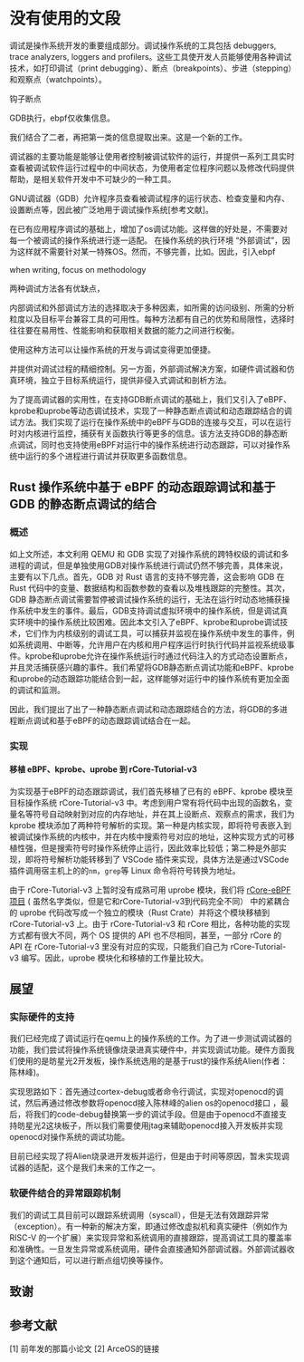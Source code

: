 
# 没有使用的文段

调试是操作系统开发的重要组成部分。调试操作系统的工具包括 debuggers, trace analyzers, loggers and profilers。这些工具使开发人员能够使用各种调试技术，如打印调试（print debugging）、断点（breakpoints）、步进（stepping）和观察点（watchpoints）。

钩子断点

GDB执行，ebpf仅收集信息。

我们结合了二者，再把第一类的信息提取出来。这是一个新的工作。

调试器的主要功能是能够让使用者控制被调试软件的运行，并提供一系列工具实时查看被调试软件运行过程中的中间状态，为使用者定位程序问题以及修改代码提供帮助，是相关软件开发中不可缺少的一种工具。

GNU调试器（GDB）允许程序员查看被调试程序的运行状态、检查变量和内存、设置断点等，因此被广泛地用于调试操作系统[参考文献]。

在已有应用程序调试的基础上，增加了os调试功能。这样做的好处是，不需要对每一个被调试的操作系统进行逐一适配。 在操作系统的执行环境 “外部调试”，因为这样就不需要针对某一特殊OS。然而，不够完善，比如。因此，引入ebpf

when writing, focus on methodology

两种调试方法各有优缺点，

内部调试和外部调试方法的选择取决于多种因素，如所需的访问级别、所需的分析粒度以及目标平台兼容工具的可用性。每种方法都有自己的优势和局限性，选择时往往要在易用性、性能影响和获取相关数据的能力之间进行权衡。

使用这种方法可以让操作系统的开发与调试变得更加便捷。

并提供对调试过程的精细控制。另一方面，外部调试解决方案，如硬件调试器和仿真环境，独立于目标系统运行，提供非侵入式调试和剖析方法。

为了提高调试器的实用性，在支持GDB断点调试的基础上，我们又引入了eBPF、kprobe和uprobe等动态调试技术，实现了一种静态断点调试和动态跟踪结合的调试方法。我们实现了运行在操作系统中的eBPF与GDB的连接与交互，可以在运行时对内核进行监控，捕获有关函数执行等更多的信息。该方法支持GDB的静态断点调试，同时也支持使用eBPF对运行中的操作系统进行动态跟踪，可以对操作系统中运行的多个进程进行调试并获取更多函数信息。

## Rust 操作系统中基于 eBPF 的动态跟踪调试和基于 GDB 的静态断点调试的结合

### 概述

如上文所述，本文利用 QEMU 和 GDB 实现了对操作系统的跨特权级的调试和多进程的调试，但是单独使用GDB对操作系统进行调试仍然不够完善，具体来说，主要有以下几点。首先，GDB 对 Rust 语言的支持不够完善，这会影响 GDB 在 Rust 代码中的变量、数据结构和函数参数的查看以及堆栈跟踪的完整性。其次，GDB 静态断点调试需要暂停被调试操作系统的运行，无法在运行时动态地捕获操作系统中发生的事件。最后，GDB支持调试虚拟环境中的操作系统，但是调试真实环境中的操作系统比较困难。因此本文引入了eBPF、kprobe和uprobe调试技术，它们作为内核级别的调试工具，可以捕获并监视在操作系统中发生的事件，例如系统调用、中断等，允许用户在内核和用户程序运行时执行代码并监视系统级事件。kprobe和uprobe允许在操作系统运行时通过代码注入的方式动态设置断点，并且灵活捕获感兴趣的事件。我们希望将GDB静态断点调试功能和eBPF、kprobe和uprobe的动态跟踪功能结合到一起，这样能够对运行中的操作系统有更加全面的调试和监测。

因此，我们提出了出了一种静态断点调试和动态跟踪结合的方法，将GDB的多进程断点调试和基于eBPF的动态跟踪调试结合在一起。

### 实现

#### 移植 eBPF、kprobe、uprobe 到 rCore-Tutorial-v3

为实现基于eBPF的动态跟踪调试，我们首先移植了已有的 eBPF、kprobe 模块至目标操作系统 rCore-Tutorial-v3 中。考虑到用户常有将代码中出现的函数名，变量名等符号自动映射到对应的内存地址，并在其上设断点、观察点的需求，我们为 kprobe 模块添加了两种符号解析的实现。第一种是内核实现，即将符号表嵌入到被调试操作系统的内核中，并在内核中搜索符号对应的地址，这种实现方式的可移植性强，但是搜索符号时操作系统停止运行，因此效率比较低；第二种是外部实现，即将符号解析功能转移到了 VSCode 插件来实现，具体方法是通过VSCode插件调用宿主机上的的`nm`，`grep`等 Linux 命令将符号转换为地址。

由于 rCore-Tutorial-v3 上暂时没有成熟可用 uprobe 模块，我们将 [rCore-eBPF项目](https://github.com/hm1229/rCore-ebpf) ( 虽然名字类似，但是它和rCore-Tutorial-v3到代码完全不同） 中的紧耦合的 uprobe 代码改写成一个独立的模块（Rust Crate）并将这个模块移植到 rCore-Tutorial-v3 上。由于 rCore-Tutorial-v3 和 rCore 相比，各种功能的实现方式都有很大不同，两个 OS 提供的 API 也不尽相同，甚至，一部分 rCore 的 API 在 rCore-Tutorial-v3 里没有对应的实现，只能我们自己为 rCore-Tutorial-v3 编写。因此，uprobe 模块化和移植的工作量比较大。

## 展望

### 实际硬件的支持

我们已经完成了调试运行在qemu上的操作系统的工作。为了进一步测试调试器的功能，我们尝试将操作系统镜像烧录进真实硬件中，并实现调试功能。硬件方面我们使用的是昉星光2开发板，操作系统选用的是基于rust的操作系统Alien(作者：陈林峰)。

实现思路如下：首先通过cortex-debug或者命令行调试，实现对openocd的调试，然后再通过修改参数将openocd接入陈林峰的alien os的openocd接口 ，最后，将我们的code-debug替换第一步的调试手段。但是由于openocd不直接支持昉星光2这块板子，所以我们需要使用jtag来辅助openocd接入开发板并实现openocd对操作系统的调试功能。

目前已经实现了将Alien烧录进开发板并运行，但是由于时间等原因，暂未实现调试器的适配，这个是我们未来的工作之一。

### 软硬件结合的异常跟踪机制

我们的调试工具目前可以跟踪系统调用（syscall），但是无法有效跟踪异常（exception）。有一种新的解决方案，即通过修改虚拟机和真实硬件（例如作为 RISC-V 的一个扩展）来实现异常和系统调用的直接跟踪，提高调试工具的覆盖率和准确性。一旦发生异常或系统调用，硬件会直接通知外部调试器。外部调试器收到这个通知后，可以进行断点组切换等操作。

## 致谢

## 参考文献

[1] 前年发的那篇小论文
[2] ArceOS的链接
